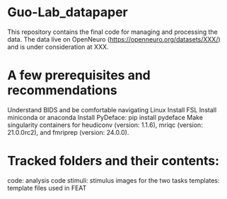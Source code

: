 # Guo-Lab_datapaper
This repository contains the final code for managing and processing the data. The data live on OpenNeuro (https://openneuro.org/datasets/XXX/) and is under consideration at XXX.

# A few prerequisites and recommendations
Understand BIDS and be comfortable navigating Linux
Install FSL
Install miniconda or anaconda
Install PyDeface: pip install pydeface
Make singularity containers for heudiconv (version: 1.1.6), mriqc (version: 21.0.0rc2), and fmriprep (version: 24.0.0).

# Tracked folders and their contents:
code: analysis code
stimuli: stimulus images for the two tasks
templates: template files used in FEAT
